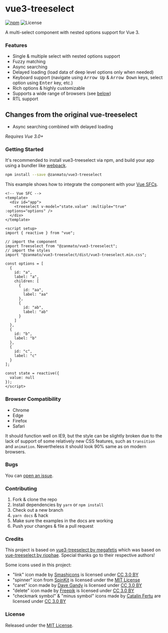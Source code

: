 # vue3-treeselect

[![npm](https://badgen.now.sh/npm/v/@zanmato/vue3-treeselect)](https://www.npmjs.com/package/@zanmato/vue3-treeselect) ![License](https://badgen.net/github/license/zanmato/vue3-treeselect)

A multi-select component with nested options support for Vue 3.

### Features

- Single & multiple select with nested options support
- Fuzzy matching
- Async searching
- Delayed loading (load data of deep level options only when needed)
- Keyboard support (navigate using <kbd>Arrow Up</kbd> & <kbd>Arrow Down</kbd> keys, select option using <kbd>Enter</kbd> key, etc.)
- Rich options & highly customizable
- Supports a wide range of browsers (see [below](#browser-compatibility))
- RTL support

## Changes from the original vue-treeselect

- Async searching combined with delayed loading

_Requires Vue 3.0+_

### Getting Started

It's recommended to install vue3-treeselect via npm, and build your app using a bundler like [webpack](https://webpack.js.org/).

```bash
npm install --save @zanmato/vue3-treeselect
```

This example shows how to integrate the component with your [Vue SFCs](https://vuejs.org/guide/scaling-up/sfc.html).

```vue
<!-- Vue SFC -->
<template>
  <div id="app">
    <treeselect v-model="state.value" :multiple="true" :options="options" />
  </div>
</template>

<script setup>
import { reactive } from "vue";

// import the component
import Treeselect from "@zanmato/vue3-treeselect";
// import the styles
import "@zanmato/vue3-treeselect/dist/vue3-treeselect.min.css";

const options = [
  {
    id: "a",
    label: "a",
    children: [
      {
        id: "aa",
        label: "aa"
      },
      {
        id: "ab",
        label: "ab"
      }
    ]
  },
  {
    id: "b",
    label: "b"
  },
  {
    id: "c",
    label: "c"
  }
];

const state = reactive({
  value: null
});
</script>
```

### Browser Compatibility

- Chrome
- Edge
- Firefox
- Safari

It should function well on IE9, but the style can be slightly broken due to the lack of support of some relatively new CSS features, such as `transition` and `animation`. Nevertheless it should look 90% same as on modern browsers.

### Bugs

You can [open an issue](https://github.com/zanmato/vue3-treeselect/issues/new).

### Contributing

1. Fork & clone the repo
2. Install dependencies by `yarn` or `npm install`
3. Check out a new branch
4. `yarn docs` & hack
5. Make sure the examples in the docs are working
6. Push your changes & file a pull request

### Credits

This project is based on [vue3-treeselect by megafetis](https://github.com/megafetis/vue3-treeselect) which was based on [vue-treeselect by riophae](https://github.com/riophae/vue-treeselect).
Special thanks go to their respective authors!

Some icons used in this project:

- "link" icon made by [Smashicons](https://www.flaticon.com/authors/smashicons) is licensed under [CC 3.0 BY](https://creativecommons.org/licenses/by/3.0/)
- "spinner" icon from [SpinKit](https://github.com/tobiasahlin/SpinKit) is licensed under the [MIT License](https://github.com/tobiasahlin/SpinKit/blob/master/LICENSE)
- "caret" icon made by [Dave Gandy](https://www.flaticon.com/authors/dave-gandy) is licensed under [CC 3.0 BY](https://creativecommons.org/licenses/by/3.0/)
- "delete" icon made by [Freepik](https://www.flaticon.com/authors/freepik) is licensed under [CC 3.0 BY](https://creativecommons.org/licenses/by/3.0/)
- "checkmark symbol" & "minus symbol" icons made by [Catalin Fertu](https://www.flaticon.com/authors/catalin-fertu) are licensed under [CC 3.0 BY](https://creativecommons.org/licenses/by/3.0/)

### License

Released under the [MIT License](https://github.com/zanmato/vue3-treeselect/blob/master/LICENSE).
